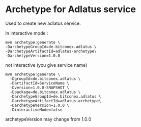 # Archetype for Adlatus service

Used to create new adlatus service.

In interactive mode :
```shell
mvn archetype:generate \
-DarchetypeGroupId=de.bitconex.adlatus \
-DarchetypeArtifactId=adlatus-archetype\
-DarchetypeVersion=1.0.0
```

not interactive (you give service name)

```shell
mvn archetype:generate \
  -DgroupId=de.bitconex.adlatus \
  -DartifactId=ServiceName \
  -Dversion=1.0.0-SNAPSHOT \
  -Dpackage=de.bitconex.adlatus \
  -DarchetypeGroupId=de.bitconex.adlatus \
  -DarchetypeArtifactId=adlatus-archetype\
  -DarchetypeVersion=1.0.0 \
  -DinteractiveMode=false
```

archetypeVersion may change from 1.0.0


